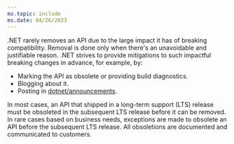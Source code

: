 ```yaml
---
ms.topic: include
ms.date: 04/26/2023
---
```


.NET rarely removes an API due to the large impact it has of breaking compatibility. Removal is done only when there's an unavoidable and justifiable reason. .NET strives to provide mitigations to such impactful breaking changes in advance, for example, by:

- Marking the API as obsolete or providing build diagnostics.
- Blogging about it.
- Posting in [dotnet/announcements](https://github.com/dotnet/announcements).

In most cases, an API that shipped in a long-term support (LTS) release must be obsoleted in the subsequent LTS release before it can be removed. In rare cases based on business needs, exceptions are made to obsolete an API before the subsequent LTS release. All obsoletions are documented and communicated to customers.
